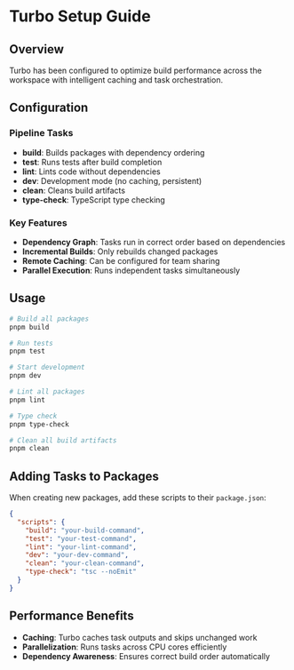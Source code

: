 # Turbo Setup Guide

## Overview
Turbo has been configured to optimize build performance across the workspace with intelligent caching and task orchestration.

## Configuration

### Pipeline Tasks
- **build**: Builds packages with dependency ordering
- **test**: Runs tests after build completion
- **lint**: Lints code without dependencies
- **dev**: Development mode (no caching, persistent)
- **clean**: Cleans build artifacts
- **type-check**: TypeScript type checking

### Key Features
- **Dependency Graph**: Tasks run in correct order based on dependencies
- **Incremental Builds**: Only rebuilds changed packages
- **Remote Caching**: Can be configured for team sharing
- **Parallel Execution**: Runs independent tasks simultaneously

## Usage

```bash
# Build all packages
pnpm build

# Run tests
pnpm test

# Start development
pnpm dev

# Lint all packages
pnpm lint

# Type check
pnpm type-check

# Clean all build artifacts
pnpm clean
```

## Adding Tasks to Packages

When creating new packages, add these scripts to their `package.json`:

```json
{
  "scripts": {
    "build": "your-build-command",
    "test": "your-test-command",
    "lint": "your-lint-command",
    "dev": "your-dev-command",
    "clean": "your-clean-command",
    "type-check": "tsc --noEmit"
  }
}
```

## Performance Benefits
- **Caching**: Turbo caches task outputs and skips unchanged work
- **Parallelization**: Runs tasks across CPU cores efficiently
- **Dependency Awareness**: Ensures correct build order automatically

